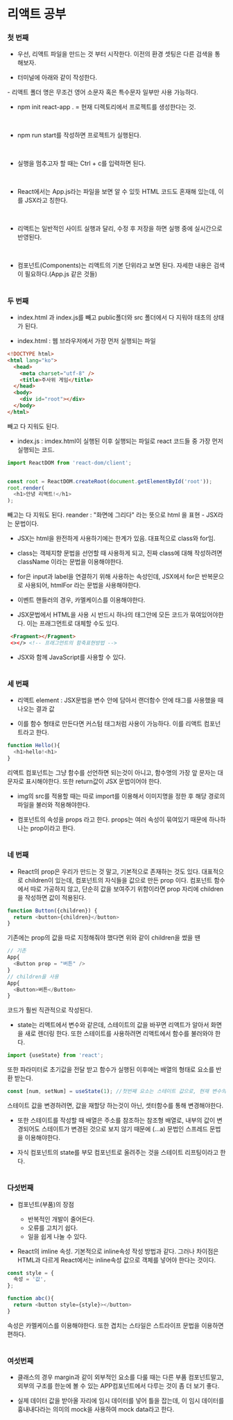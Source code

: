 # 리액트 공부

### 첫 번째

- 우선, 리액트 파일을 만드는 것 부터 시작한다. 이전의 환경 셋팅은 다른 검색을 통해보자.

- 터미널에 아래와 같이 작성한다.

​- 리액트 폴더 명은 무조건 영어 소문자 혹은 특수문자 일부만 사용 가능하다.

- npm init react-app . = 현재 디렉토리에서 프로젝트를 생성한다는 것.

​

- npm run start를 작성하면 프로젝트가 실행된다.

​

- 실행을 멈추고자 할 때는 Ctrl + c를 입력하면 된다.

​

- React에서는 App.js라는 파일을 보면 알 수 있듯 HTML 코드도 혼재해 있는데, 이를 JSX라고 칭한다.

​

- 리액트는 일반적인 사이트 실행과 달리, 수정 후 저장을 하면 실행 중에 실시간으로 반영된다.

​

- 컴포넌트(Components)는 리액트의 기본 단위라고 보면 된다. 자세한 내용은 검색이 필요하다.(App.js 같은 것들)

#

### 두 번째

- index.html 과 index.js를 빼고 public폴더와 src 폴더에서 다 지워야 태초의 상태가 된다.

- index.html : 웹 브라우저에서 가장 먼저 실행되는 파일

```HTML
<!DOCTYPE html>
<html lang="ko">
  <head>
    <meta charset="utf-8" />
    <title>주사위 게임</title>
  </head>
  <body>
    <div id="root"></div>
  </body>
</html>
```

빼고 다 지워도 된다.

- index.js : imdex.html이 실행된 이후 실행되는 파일로 react 코드들 중 가장 먼저 실행되는 코드.

```JavaScript
import ReactDOM from 'react-dom/client';


const root = ReactDOM.createRoot(document.getElementById('root'));
root.render(
  <h1>안녕 리액트!</h1>
);
```

빼고는 다 지워도 된다. reander : "화면에 그리다" 라는 뜻으로 html 을 표현 - JSX라는 문법이다.

- JSX는 html을 완전하게 사용하기에는 한계가 있음. 대표적으로 class와 for임.

- class는 객체지향 문법을 선언할 때 사용하게 되고, 진짜 class에 대해 작성하려면 className 이라는 문법을 이용해야한다.

- for은 input과 label을 연결하기 위해 사용하는 속성인데, JSX에서 for은 반복문으로 사용되어, htmlFor 라는 문법을 사용해야한다.

- 이벤트 핸들러의 경우, 카멜케이스를 이용해야한다.

- JSX문법에서 HTML을 사용 시 반드시 하나의 태그안에 모든 코드가 묶여있어야한다. 이는 프래그먼트로 대체할 수도 있다.

```HTML
 <Fragment></Fragment>
 <></> <!-- 프래그먼트의 함축표현방법 -->
```

- JSX와 함께 JavaScript를 사용할 수 있다.

#

### 세 번째

- 리액트 element : JSX문법을 변수 안에 담아서 랜더함수 안에 태그를 사용했을 때 나오는 결과 값

- 이를 함수 형태로 만든다면 커스텀 태그처럼 사용이 가능하다. 이를 리액트 컴포넌트라고 한다.

```JavaScript
function Hello(){
  <h1>hello!<h1>
}
```

리액트 컴포넌트는 그냥 함수를 선언하면 되는것이 아니고, 함수명의 가장 앞 문자는 대문자로 표시해야한다. 또한 return값이 JSX 문법이어야 한다.

- img의 src를 적용할 때는 따로 import를 이용해서 이미지명을 정한 후 해당 경로의 파일을 불러와 적용해야한다.

- 컴포넌트의 속성을 props 라고 한다. props는 여러 속성이 묶여있기 때문에 하나하나는 prop이라고 한다.

#

### 네 번째

- React의 prop은 우리가 만드는 것 말고, 기본적으로 존재하는 것도 있다. 대표적으로 children이 있는데, 컴포넌트의 자식들을 값으로 만든 prop 이다. 컴포넌트 함수에서 따로 가공하지 않고, 단순히 값을 보여주기 위함이라면 prop 자리에 children을 작성하면 값이 적용된다.

```JavaScript
function Button({children}) {
  return <button>{children}</button>
}
```

기존에는 prop의 값을 따로 지정해줘야 했다면 위와 같이 children을 썼을 땐

```JavaScript
// 기존
App{
  <Button prop = "버튼" />
}
// children을 사용
App{
  <Button>버튼</Button>
}
```

코드가 훨씬 직관적으로 작성된다.

- state는 리액트에서 변수와 같은데, 스테이트의 값을 바꾸면 리액트가 알아서 화면을 새로 렌더링 한다. 또한 스테이트를 사용하려면 리액트에서 함수를 불러와야 한다.

```JavaScript
import {useState} from 'react';
```

또한 파라미터로 초기값을 전달 받고 함수가 실행된 이후에는 배열의 형태로 요소를 반환 받는다.

```JavaScript
const [num, setNum] = useState(1); //첫번째 요소는 스테이트 값으로, 현재 변수의 값. 두번째 요소는 셋터 함수로, 이 함수를 호출할 때 파라미터로 전달하는 값으로 스테이트 값이 변함.
```

스테이트 값을 변경하려면, 값을 재할당 하는것이 아닌, 셋터함수를 통해 변경해야한다.

- 또한 스테이트를 작성할 때 배열은 주소를 참조하는 참조형 배열로, 내부의 값이 변경되어도 스테이트가 변경된 것으로 보지 않기 때문에 (...a) 문법인 스프레드 문법을 이용해야한다.

- 자식 컴포넌트의 state를 부모 컴포넌트로 올려주는 것을 스테이트 리프팅이라고 한다.

#

### 다섯번째

- 컴포넌트(부품)의 장점

  - 반복적인 개발이 줄어든다.
  - 오류를 고치기 쉽다.
  - 일을 쉽게 나눌 수 있다.

- React의 imline 속성. 기본적으로 inline속성 작성 방법과 같다. 그러나 차이점은 HTML과 다르게 React에서는 inline속성 값으로 객체를 넣어야 한다는 것이다.

```JavaScript
const style = {
  속성 = '값',
};

function abc(){
  return <button style={style}></button>
}
```

속성은 카멜케이스를 이용해야한다. 또한 겹치는 스타일은 스트라이프 문법을 이용하면 편하다.

#

### 여섯번째

- 클래스의 경우 margin과 같이 외부적인 요소를 다룰 때는 다른 부품 컴포넌트말고, 외부의 구조를 한눈에 볼 수 있는 APP컴포넌트에서 다루는 것이 좀 더 보기 좋다.

- 실제 데이터 값을 받아올 자리에 임시 데이터를 넣어 틀을 잡는데, 이 임시 데이터를 흉내내다라는 의미의 mock을 사용하여 mock data라고 한다.
